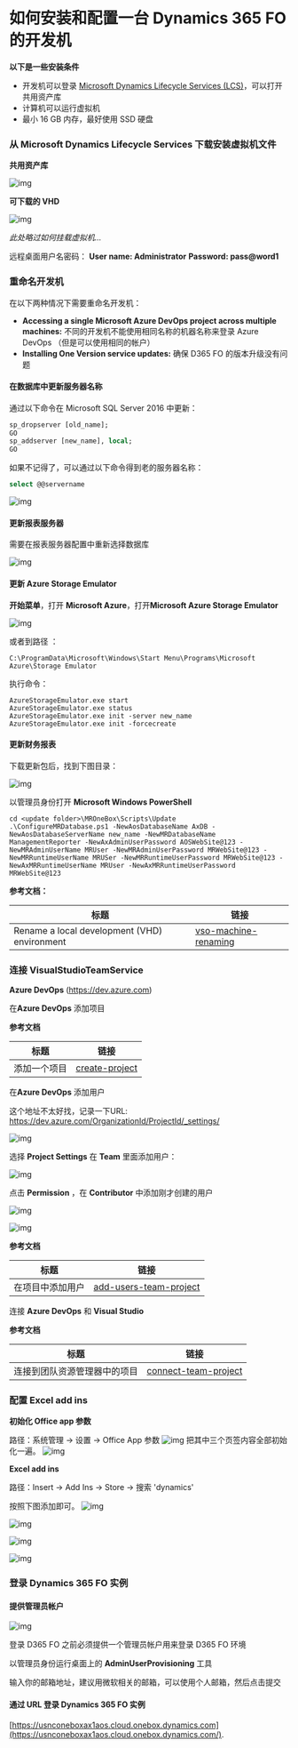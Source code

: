 # 如何安装和配置一台 Dynamics 365 FO的开发机


<!--more-->

**以下是一些安装条件**

* 开发机可以登录 [Microsoft Dynamics Lifecycle Services \(LCS\)](https://lcs.dynamics.com/)，可以打开共用资产库
* 计算机可以运行虚拟机
* 最小 16 GB 内存，最好使用 SSD 硬盘

### 从 Microsoft Dynamics Lifecycle Services 下载安装虚拟机文件

**共用资产库**

![img](https://nashome-image-bucket.oss-cn-shanghai.aliyuncs.com/Images/D365SetupDevEnv/1.png)

**可下载的 VHD**

![img](https://nashome-image-bucket.oss-cn-shanghai.aliyuncs.com/Images/D365SetupDevEnv/2.png)

*此处略过如何挂载虚拟机...*

远程桌面用户名密码：
**User name: Administrator**
**Password: pass@word1**

### 重命名开发机

在以下两种情况下需要重命名开发机：
- **Accessing a single Microsoft Azure DevOps project across multiple machines:**  不同的开发机不能使用相同名称的机器名称来登录 Azure DevOps （但是可以使用相同的帐户）
- **Installing One Version service updates:**  确保 D365 FO 的版本升级没有问题

#### 在数据库中更新服务器名称

通过以下命令在 Microsoft SQL Server 2016 中更新：

```sql
sp_dropserver [old_name];
GO
sp_addserver [new_name], local;
GO
```

如果不记得了，可以通过以下命令得到老的服务器名称：

```sql
select @@servername
```

![img](https://nashome-image-bucket.oss-cn-shanghai.aliyuncs.com/Images/D365SetupDevEnv/3.png)

#### 更新报表服务器

需要在报表服务器配置中重新选择数据库

![img](https://nashome-image-bucket.oss-cn-shanghai.aliyuncs.com/Images/D365SetupDevEnv/4.png)

#### 更新 Azure Storage Emulator

**开始菜单**，打开 **Microsoft Azure**，打开**Microsoft Azure Storage Emulator**

![img](https://nashome-image-bucket.oss-cn-shanghai.aliyuncs.com/Images/D365SetupDevEnv/5.png)

或者到路径 ：

```
C:\ProgramData\Microsoft\Windows\Start Menu\Programs\Microsoft Azure\Storage Emulator
```

执行命令：

```
AzureStorageEmulator.exe start
AzureStorageEmulator.exe status
AzureStorageEmulator.exe init -server new_name
AzureStorageEmulator.exe init -forcecreate
```

#### 更新财务报表

下载更新包后，找到下图目录：

![img](https://nashome-image-bucket.oss-cn-shanghai.aliyuncs.com/Images/D365SetupDevEnv/6.png)

以管理员身份打开 **Microsoft Windows PowerShell**

```
cd <update folder>\MROneBox\Scripts\Update
.\ConfigureMRDatabase.ps1 -NewAosDatabaseName AxDB -NewAosDatabaseServerName new_name -NewMRDatabaseName ManagementReporter -NewAxAdminUserPassword AOSWebSite@123 -NewMRAdminUserName MRUser -NewMRAdminUserPassword MRWebSite@123 -NewMRRuntimeUserName MRUSer -NewMRRuntimeUserPassword MRWebSite@123 -NewAxMRRuntimeUserName MRUser -NewAxMRRuntimeUserPassword MRWebSite@123
```

**参考文档：**

| 标题                                         | 链接                                                         |
| -------------------------------------------- | ------------------------------------------------------------ |
| Rename a local development (VHD) environment | [vso-machine-renaming](https://docs.microsoft.com/en-us/dynamics365/fin-ops-core/dev-itpro/migration-upgrade/vso-machine-renaming) |

### 连接 VisualStudioTeamService

**Azure DevOps** (https://dev.azure.com)

在**Azure DevOps** 添加项目

**参考文档**

| 标题         | 链接                                                         |
| ------------ | ------------------------------------------------------------ |
| 添加一个项目 | [create-project](https://docs.microsoft.com/zh-cn/azure/devops/organizations/projects/create-project?view=azure-devops&tabs=preview-page) |

在**Azure DevOps** 添加用户

这个地址不太好找，记录一下URL: https://dev.azure.com/OrganizationId/ProjectId/_settings/

![img](https://nashome-image-bucket.oss-cn-shanghai.aliyuncs.com/Images/D365SetupDevEnv/20.png)



选择 **Project Settings** 在 **Team** 里面添加用户：

![img](https://nashome-image-bucket.oss-cn-shanghai.aliyuncs.com/Images/D365SetupDevEnv/21.png)

点击 **Permission** ，在 **Contributor** 中添加刚才创建的用户

![img](https://nashome-image-bucket.oss-cn-shanghai.aliyuncs.com/Images/D365SetupDevEnv/22.png)

![img](https://nashome-image-bucket.oss-cn-shanghai.aliyuncs.com/Images/D365SetupDevEnv/23.png)

**参考文档**

| 标题             | 链接                                                         |
| ---------------- | ------------------------------------------------------------ |
| 在项目中添加用户 | [add-users-team-project](https://docs.microsoft.com/zh-cn/azure/devops/organizations/security/add-users-team-project?view=azure-devops&tabs=preview-page) |

连接 **Azure DevOps** 和 **Visual Studio**

**参考文档**

| 标题                         | 链接                                                         |
| ---------------------------- | ------------------------------------------------------------ |
| 连接到团队资源管理器中的项目 | [connect-team-project](https://docs.microsoft.com/zh-cn/visualstudio/ide/connect-team-project?view=vs-2019) |

### 配置 Excel add ins

**初始化 Office app 参数**

路径：系统管理 -> 设置 -> Office App 参数 
![img](https://nashome-image-bucket.oss-cn-shanghai.aliyuncs.com/Images/D365SetupDevEnv/14.png)
把其中三个页签内容全部初始化一遍。
![img](https://nashome-image-bucket.oss-cn-shanghai.aliyuncs.com/Images/D365SetupDevEnv/15.png)


**Excel add ins**

路径：Insert -> Add Ins -> Store -> 搜索 'dynamics'

按照下图添加即可。
![img](https://nashome-image-bucket.oss-cn-shanghai.aliyuncs.com/Images/D365SetupDevEnv/16.png)

![img](https://nashome-image-bucket.oss-cn-shanghai.aliyuncs.com/Images/D365SetupDevEnv/17.png)

![img](https://nashome-image-bucket.oss-cn-shanghai.aliyuncs.com/Images/D365SetupDevEnv/18.png)

![img](https://nashome-image-bucket.oss-cn-shanghai.aliyuncs.com/Images/D365SetupDevEnv/19.png)

### 登录  Dynamics 365 FO 实例

#### **提供管理员帐户**

![img](https://nashome-image-bucket.oss-cn-shanghai.aliyuncs.com/Images/D365SetupDevEnv/7.png)

登录 D365 FO 之前必须提供一个管理员帐户用来登录 D365 FO 环境

以管理员身份运行桌面上的 **AdminUserProvisioning** 工具

输入你的邮箱地址，建议用微软相关的邮箱，可以使用个人邮箱，然后点击提交

#### 通过 URL 登录 Dynamics 365 FO 实例

[https://usnconeboxax1aos.cloud.onebox.dynamics.com](https://usnconeboxax1aos.cloud.onebox.dynamics.com/).




